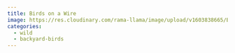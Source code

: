 ```yaml
---
title: Birds on a Wire
image: https://res.cloudinary.com/rama-llama/image/upload/v1603838665/Birds_on_a_Wire_oy3vwa.jpg
categories:
  - wild
  - backyard-birds
---
```


